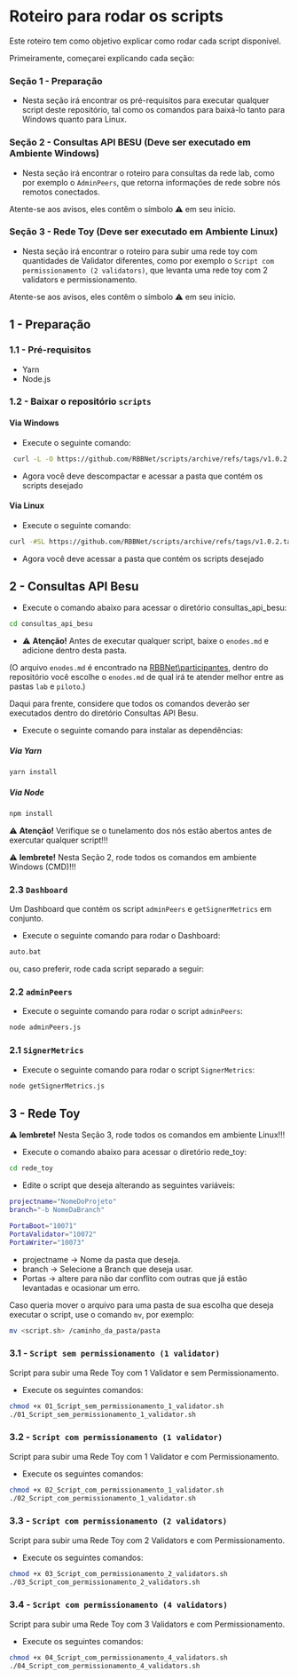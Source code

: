 # Roteiro para rodar os scripts

Este roteiro tem como objetivo explicar como rodar cada script disponível.

Primeiramente, começarei explicando cada seção:

### **Seção 1 - Preparação**

- Nesta seção irá encontrar os pré-requisitos para executar qualquer script deste repositório, tal como os comandos para baixá-lo tanto para Windows quanto para Linux.

### **Seção 2 - Consultas API BESU** (Deve ser executado em Ambiente Windows)

- Nesta seção irá encontrar o roteiro para consultas da rede lab, como por exemplo o `AdminPeers`, que retorna informações de rede sobre nós remotos conectados.

Atente-se aos avisos, eles contêm o símbolo ⚠️ em seu início. 

### **Seção 3 - Rede Toy** (Deve ser executado em Ambiente Linux)

- Nesta seção irá encontrar o roteiro para subir uma rede toy com quantidades de Validator diferentes, como por exemplo o `Script com permissionamento (2 validators)`, que levanta uma rede toy com 2 validators e permissionamento.

Atente-se aos avisos, eles contêm o símbolo ⚠️ em seu início. 

## 1 - Preparação

### 1.1 - Pré-requisitos

- Yarn
- Node.js

### 1.2 - Baixar o repositório `scripts`

#### Via Windows
- Execute o seguinte comando:

```bash
 curl -L -O https://github.com/RBBNet/scripts/archive/refs/tags/v1.0.2.zip

 ```

- Agora você deve descompactar e acessar a pasta que contém os scripts desejado

#### Via Linux

- Execute o seguinte comando:

```bash
curl -#SL https://github.com/RBBNet/scripts/archive/refs/tags/v1.0.2.tar.gz | tar xz

 ```

- Agora você deve acessar a pasta que contém os scripts desejado

## 2 - Consultas API Besu

- Execute o comando abaixo para acessar o diretório consultas_api_besu: 

```bash
cd consultas_api_besu

```

-  ⚠️ **Atenção!** Antes de executar qualquer script, baixe o `enodes.md` e adicione dentro desta pasta. 

(O arquivo `enodes.md` é encontrado na [RBBNet\participantes](https://github.com/RBBNet/participantes), dentro do repositório você escolhe o `enodes.md` de qual irá te atender melhor entre as pastas `lab` e `piloto`.)

Daqui para frente, considere que todos os comandos deverão ser executados dentro do diretório Consultas API Besu.

- Execute o seguinte comando para instalar as dependências:

##### **Via Yarn**

```bash
yarn install

```

##### **Via Node**

```bash
npm install

```

 ⚠️ **Atenção!** Verifique se o tunelamento dos nós estão abertos antes de exercutar qualquer script!!!

 ⚠️ **lembrete!** Nesta Seção 2, rode todos os comandos em ambiente Windows (CMD)!!!

### 2.3 `Dashboard`

Um Dashboard que contém os script `adminPeers` e `getSignerMetrics` em conjunto.

-  Execute o seguinte comando para rodar o Dashboard:

```bash
auto.bat

```

ou, caso preferir, rode cada script separado a seguir:

### 2.2 `adminPeers`

- Execute o seguinte comando para rodar o script `adminPeers`:

```bash
node adminPeers.js

```

### 2.1 `SignerMetrics`

- Execute o seguinte comando para rodar o script `SignerMetrics`:

```bash
node getSignerMetrics.js

```

## 3 - Rede Toy

⚠️ **lembrete!** Nesta Seção 3, rode todos os comandos em ambiente Linux!!!

- Execute o comando abaixo para acessar o diretório rede_toy: 

```bash
cd rede_toy

```

- Edite o script que deseja alterando as seguintes variáveis:

```bash
projectname="NomeDoProjeto"
branch="-b NomeDaBranch"

PortaBoot="10071"
PortaValidator="10072"
PortaWriter="10073"
```
- projectname -> Nome da pasta que deseja.
- branch -> Selecione a Branch que deseja usar.
- Portas -> altere para não dar conflito com outras que já estão levantadas e ocasionar um erro.

Caso queria mover o arquivo para uma pasta de sua escolha que deseja executar o script, use o comando `mv`, por exemplo:

```bash
mv <script.sh> /caminho_da_pasta/pasta

```

### 3.1 - `Script sem permissionamento (1 validator)`

Script para subir uma Rede Toy com 1 Validator e sem Permissionamento.

- Execute os seguintes comandos:

```bash
chmod +x 01_Script_sem_permissionamento_1_validator.sh
./01_Script_sem_permissionamento_1_validator.sh

```

### 3.2 - `Script com permissionamento (1 validator)`

Script para subir uma Rede Toy com 1 Validator e com Permissionamento.

- Execute os seguintes comandos:

```bash
chmod +x 02_Script_com_permissionamento_1_validator.sh
./02_Script_com_permissionamento_1_validator.sh

```

### 3.3 - `Script com permissionamento (2 validators)`

Script para subir uma Rede Toy com 2 Validators e com Permissionamento.

- Execute os seguintes comandos:

```bash
chmod +x 03_Script_com_permissionamento_2_validators.sh
./03_Script_com_permissionamento_2_validators.sh

```

### 3.4 - `Script com permissionamento (4 validators)`

Script para subir uma Rede Toy com 3 Validators e com Permissionamento.

- Execute os seguintes comandos:

```bash
chmod +x 04_Script_com_permissionamento_4_validators.sh
./04_Script_com_permissionamento_4_validators.sh

```
